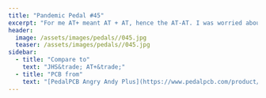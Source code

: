 ```yaml
---
title: "Pandemic Pedal #45"
excerpt: "For me AT+ meant AT + AT, hence the AT-AT. I was worried about trying to paint something with so much detail, so small. I felt I did a passible job. The best friend asked why the AT-AT has boobs. I thought it was just his crazy dirty mind. That was until someone on social media asked the same question. I need to get better at perspectives. That clear knob blends in really well though."
header:
  image: /assets/images/pedals//045.jpg
  teaser: /assets/images/pedals//045.jpg
sidebar:
  - title: "Compare to"
    text: "JHS&trade; AT+&trade;"
  - title: "PCB from"
    text: "[PedalPCB Angry Andy Plus](https://www.pedalpcb.com/product/angryandyplus/)"
---
```



